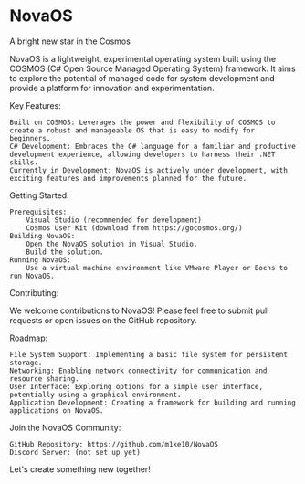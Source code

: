 # NovaOS

A bright new star in the Cosmos

NovaOS is a lightweight, experimental operating system built using the COSMOS (C# Open Source Managed Operating System) framework. It aims to explore the potential of managed code for system development and provide a platform for innovation and experimentation.

Key Features:

    Built on COSMOS: Leverages the power and flexibility of COSMOS to create a robust and manageable OS that is easy to modify for beginners.
    C# Development: Embraces the C# language for a familiar and productive development experience, allowing developers to harness their .NET skills.
    Currently in Development: NovaOS is actively under development, with exciting features and improvements planned for the future.

Getting Started:

    Prerequisites:
        Visual Studio (recommended for development)
        Cosmos User Kit (download from https://gocosmos.org/)
    Building NovaOS:
        Open the NovaOS solution in Visual Studio.
        Build the solution.
    Running NovaOS:
        Use a virtual machine environment like VMware Player or Bochs to run NovaOS.

Contributing:

We welcome contributions to NovaOS! Please feel free to submit pull requests or open issues on the GitHub repository.

Roadmap:

    File System Support: Implementing a basic file system for persistent storage.
    Networking: Enabling network connectivity for communication and resource sharing.
    User Interface: Exploring options for a simple user interface, potentially using a graphical environment.
    Application Development: Creating a framework for building and running applications on NovaOS.

Join the NovaOS Community:

    GitHub Repository: https://github.com/m1ke10/NovaOS
    Discord Server: (not set up yet)

Let's create something new together!
